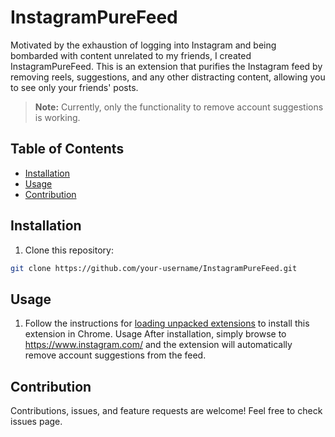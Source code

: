 # InstagramPureFeed

Motivated by the exhaustion of logging into Instagram and being bombarded with content unrelated to my friends, I created InstagramPureFeed. This is an extension that purifies the Instagram feed by removing reels, suggestions, and any other distracting content, allowing you to see only your friends' posts.

> **Note:** Currently, only the functionality to remove account suggestions is working.


## Table of Contents

- [Installation](#installation)
- [Usage](#usage)
- [Contribution](#contribution)

## Installation

1. Clone this repository:
```bash
git clone https://github.com/your-username/InstagramPureFeed.git
```

## Usage

1. Follow the instructions for [loading unpacked extensions](https://developer.chrome.com/docs/extensions/mv3/getstarted/#manifest) to install this extension in Chrome.
Usage
After installation, simply browse to https://www.instagram.com/ and the extension will automatically remove account suggestions from the feed.

## Contribution
Contributions, issues, and feature requests are welcome! Feel free to check issues page.
